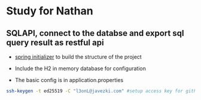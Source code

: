 # Study for Nathan

## SQLAPI, connect to the databse and export sql query result as restful api

- [spring initializer](https://start.spring.io/) to build the structure of the project

- Include the H2 in memory database for configuration

- The basic config is in application.properties

```bash
ssh-keygen -t ed25519 -C "l3onL@javezki.com" #setup access key for github default to ~/.ssh/id_ed25519.pub

```
